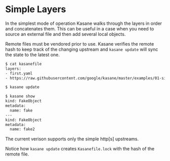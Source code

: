 # Simple Layers

In the simplest mode of operation Kasane walks through the layers in order and concatenates them. This can be useful in a case when you need to source an external file and then add several local objects.

Remote files must be vendored prior to use. Kasane verifies the remote hash to keep track of the changing upstream and `kasane update` will sync the state to the latest one.

```bash
$ cat kasanefile
layers:
- first.yaml
- https://raw.githubusercontent.com/google/kasane/master/examples/01-simple-layers/second.yaml

$ kasane update

$ kasane show
kind: FakeObject
metadata:
  name: fake
---
kind: FakeObject
metadata:
  name: fake2
```

The current verison supports only the simple http[s] upstreams.

Notice how `kasane update` creates `Kasanefile.lock` with the hash of the remote file.
